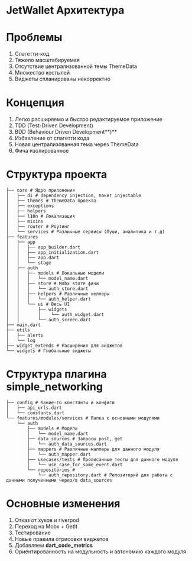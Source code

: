 # JetWallet Архитектура

# Проблемы

1. Спагетти-код
2. Тяжело масштабируемая
3. Отсутствие централизованной темы ThemeData
4. Множество костылей
5. Виджеты спланированы некорректно

# Концепция

1. Легко расширяемо и быстро редактируемое приложение
2. TDD (Test-Driven Development)
3. BDD (Behaviour Driven Development**)**
4. Избавление от спагетти кода
5. Новая централизованная тема через ThemeData
6. Фича изолированное

# Структура проекта

```
├── core # Ядро приложения
│   ├── di # dependency injection, пакет injectable
│   ├── themes # ThemeData проекта
│   ├── exceptions
│   ├── helpers
│   ├── l10n # Локализация
│   ├── mixins
│   ├── router # Роутинг
│   └── services # Различные сервисы (Пуши, аналитика и т.д)
├── features
│   ├── app
│   │   ├── app_builder.dart
│   │   ├── app_initialization.dart
│   │   ├── app.dart
│   │   └── stage
│   ├── auth
│   │   ├── models # Локальные модели
│   │   │   └── model_name.dart
│   │   ├── store # Mobx store фичи
│   │   │   └── auth_store.dart
│   │   ├── helpers # Различные хелперы
│   │   │   └── auth_helper.dart
│   │   └── ui # Весь UI
│   │       ├── widgets
│   │       │    └── auth_widget.dart
│   │       └── auth_screen.dart
├── main.dart
├── utils
│   ├── alerts
│   └── log
├── widget_extends # Расширения для виджетов
└── widgets # Глобальные виджеты
```

# Структура плагина simple_networking

```
├── config # Какие-то константы и конфиги
│   ├── api_urls.dart
│   └── constants.dart
└── features/modules/services # Папка с основными модулями
    └── auth 
        ├── models # Модели
        │   └── model_name.dart
        ├── data_sources # Запросы post, get 
        │   └── auth_data_sources.dart
        ├── mappers # Различные мапперы для данного модуля
        │   └── auth_mapper.dart
        ├── usecases/tests # Прописанные тесты для данного модуля
        │   └── use_case_for_some_event.dart
        └── repositories # 
            └── auth_repository.dart # Репозиторий для работы с данными полученными через/в data_sources
```

# Основные изменения

1. Отказ от хуков и riverpod
2. Переход на Mobx + GetIt
3. Тестирование
4. Новые правила отрисовки виджетов
5. Добавляем **dart_code_metrics**
6. Ориентированность на модульность и автономию каждого модуля
